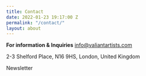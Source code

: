 ```yaml
---
title: Contact
date: 2022-01-23 19:17:00 Z
permalink: "/contact/"
layout: about
---
```


**For information & Inquiries**
info@valiantartists.com

2-3 Shelford Place, N16 9HS, London, United Kingdom

Newsletter
 

 

 

 

 

 